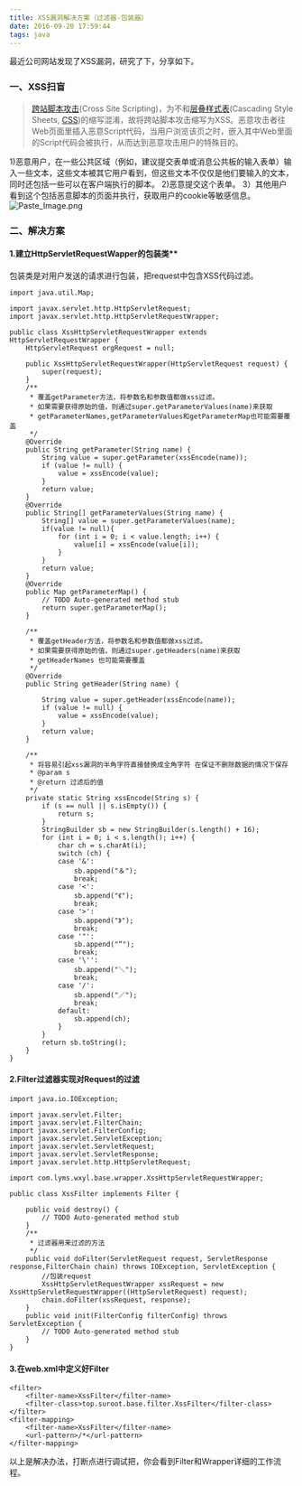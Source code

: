 ```yaml
---
title: XSS漏洞解决方案（过滤器-包装器）
date: 2016-09-20 17:59:44
tags: java
---
```


最近公司网站发现了XSS漏洞，研究了下，分享如下。
<!--more-->
### 一、XSS扫盲
>[跨站脚本攻击](http://baike.baidu.com/view/2633667.htm)(Cross Site Scripting)，为不和[层叠样式表](http://baike.baidu.com/view/728238.htm)(Cascading Style Sheets, [CSS](http://baike.baidu.com/subview/15916/5236733.htm))的缩写混淆，故将跨站脚本攻击缩写为XSS。恶意攻击者往Web页面里插入恶意Script代码，当用户浏览该页之时，嵌入其中Web里面的Script代码会被执行，从而达到恶意攻击用户的特殊目的。

1)恶意用户，在一些公共区域（例如，建议提交表单或消息公共板的输入表单）输入一些文本，这些文本被其它用户看到，但这些文本不仅仅是他们要输入的文本，同时还包括一些可以在客户端执行的脚本。
2)恶意提交这个表单。
3）其他用户看到这个包括恶意脚本的页面并执行，获取用户的cookie等敏感信息。
![Paste_Image.png](http://upload-images.jianshu.io/upload_images/2007394-043cb8749933d314.png?imageMogr2/auto-orient/strip%7CimageView2/2/w/1240)  
### 二、解决方案  
#### 1.建立HttpServletRequestWapper的包装类**  
包装类是对用户发送的请求进行包装，把request中包含XSS代码过滤。

	import java.util.Map;
	
	import javax.servlet.http.HttpServletRequest;  
	import javax.servlet.http.HttpServletRequestWrapper;  
	  
	public class XssHttpServletRequestWrapper extends HttpServletRequestWrapper {  
	    HttpServletRequest orgRequest = null;  
	  
	    public XssHttpServletRequestWrapper(HttpServletRequest request) {  
	    	super(request);
	    }  
	    /** 
	     * 覆盖getParameter方法，将参数名和参数值都做xss过滤。
	     * 如果需要获得原始的值，则通过super.getParameterValues(name)来获取
	     * getParameterNames,getParameterValues和getParameterMap也可能需要覆盖 
	     */  
	    @Override  
	    public String getParameter(String name) {  
	        String value = super.getParameter(xssEncode(name));  
	        if (value != null) {  
	            value = xssEncode(value);  
	        }  
	        return value;  
	    }
	    @Override
	    public String[] getParameterValues(String name) {
	    	String[] value = super.getParameterValues(name);
	    	if(value != null){
	    		for (int i = 0; i < value.length; i++) {
					value[i] = xssEncode(value[i]);
				}
	    	}
	    	return value;
	    }
	    @Override
	    public Map getParameterMap() {
	    	// TODO Auto-generated method stub
	    	return super.getParameterMap();
	    }
	
	    /** 
	     * 覆盖getHeader方法，将参数名和参数值都做xss过滤。
	     * 如果需要获得原始的值，则通过super.getHeaders(name)来获取 
	     * getHeaderNames 也可能需要覆盖 
	     */  
	    @Override  
	    public String getHeader(String name) {  
	  
	        String value = super.getHeader(xssEncode(name));  
	        if (value != null) {  
	            value = xssEncode(value);  
	        }  
	        return value;  
	    }  
	  
	    /** 
	     * 将容易引起xss漏洞的半角字符直接替换成全角字符 在保证不删除数据的情况下保存
	     * @param s 
	     * @return 过滤后的值
	     */  
	    private static String xssEncode(String s) {  
	        if (s == null || s.isEmpty()) {  
	            return s;  
	        }  
	        StringBuilder sb = new StringBuilder(s.length() + 16);  
	        for (int i = 0; i < s.length(); i++) {  
	        	char ch = s.charAt(i);
				switch (ch) {
				case '&':
					sb.append("＆");
					break;
				case '<':
					sb.append("《");
					break;
				case '>':
					sb.append("》");
					break;
				case '"':
					sb.append("“");
					break;
				case '\'':
					sb.append("＼");
					break;
				case '/':
					sb.append("／");
					break;
				default:
					sb.append(ch);
				}
	        }  
	        return sb.toString();  
	    }  
	}  

#### 2.Filter过滤器实现对Request的过滤

	import java.io.IOException;
	
	import javax.servlet.Filter;
	import javax.servlet.FilterChain;
	import javax.servlet.FilterConfig;
	import javax.servlet.ServletException;
	import javax.servlet.ServletRequest;
	import javax.servlet.ServletResponse;
	import javax.servlet.http.HttpServletRequest;
	
	import com.lyms.wxyl.base.wrapper.XssHttpServletRequestWrapper;
	
	public class XssFilter implements Filter {
	
		public void destroy() {
			// TODO Auto-generated method stub
		}
		/**
		 * 过滤器用来过滤的方法
		 */
		public void doFilter(ServletRequest request, ServletResponse response,FilterChain chain) throws IOException, ServletException {
			//包装request
			XssHttpServletRequestWrapper xssRequest = new XssHttpServletRequestWrapper((HttpServletRequest) request);
			chain.doFilter(xssRequest, response);
		}
		public void init(FilterConfig filterConfig) throws ServletException {
			// TODO Auto-generated method stub
		}
	}

#### 3.在web.xml中定义好Filter  

	<filter>
		<filter-name>XssFilter</filter-name>
		<filter-class>top.suroot.base.filter.XssFilter</filter-class>
	</filter>
	<filter-mapping>
		<filter-name>XssFilter</filter-name>
		<url-pattern>/*</url-pattern>
	</filter-mapping>
  
以上是解决办法，打断点进行调试把，你会看到Filter和Wrapper详细的工作流程。